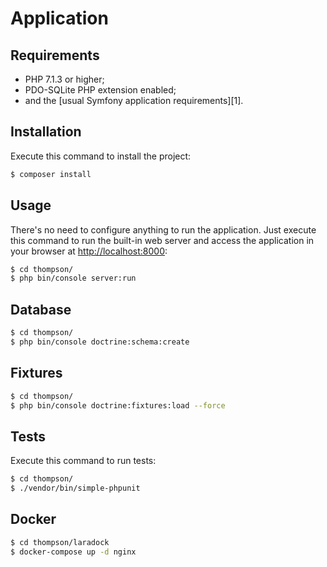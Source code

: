 Application
========================

Requirements
------------

  * PHP 7.1.3 or higher;
  * PDO-SQLite PHP extension enabled;
  * and the [usual Symfony application requirements][1].

Installation
------------

Execute this command to install the project:

```bash
$ composer install
```

Usage
-----

There's no need to configure anything to run the application. Just execute this
command to run the built-in web server and access the application in your
browser at <http://localhost:8000>:

```bash
$ cd thompson/
$ php bin/console server:run
```

Database
--------
```bash
$ cd thompson/
$ php bin/console doctrine:schema:create
```

Fixtures
--------

```bash
$ cd thompson/
$ php bin/console doctrine:fixtures:load --force
```

Tests
-----

Execute this command to run tests:

```bash
$ cd thompson/
$ ./vendor/bin/simple-phpunit
```
Docker
------

```bash
$ cd thompson/laradock
$ docker-compose up -d nginx
```
